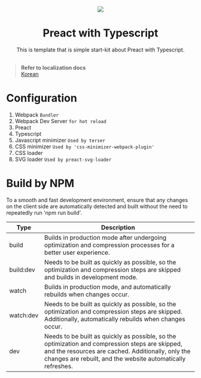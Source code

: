 <div align="center">
  <img src="https://github.com/user-attachments/assets/f372bc7b-920b-4221-8d06-3d8058a63f9f">
  <h1>Preact with Typescript</h1>
  <span>This is template that is simple start-kit about Preact with Typescript.</span>
</div>

<br>

> __Refer to localization docs__<br>
> [Korean](README-kr.md)

# Configuration
1. Webpack `Bundler`
2. Webpack Dev Server `for hot reload`
3. Preact
4. Typescript
5. Javascript minimizer `Used by terser`
6. CSS minimizer `Used by 'css-minimizer-webpack-plugin'`
7. CSS loader
8. SVG loader `Used by preact-svg-loader`

# Build by NPM
To a smooth and fast development environment, ensure that any changes on the client side are automatically detected and built without the need to repeatedly run 'npm run build'.

| Type | Description |
| ---- | ----------- |
| build | Builds in production mode after undergoing optimization and compression processes for a better user experience.
| build:dev | Needs to be built as quickly as possible, so the optimization and compression steps are skipped and builds in development mode.
| watch | Builds in production mode, and automatically rebuilds when changes occur.
| watch:dev | Needs to be built as quickly as possible, so the optimization and compression steps are skipped. Additionally, automatically rebuilds when changes occur.
| dev | Needs to be built as quickly as possible, so the optimization and compression steps are skipped, and the resources are cached. Additionally, only the changes are rebuilt, and the website automatically refreshes.